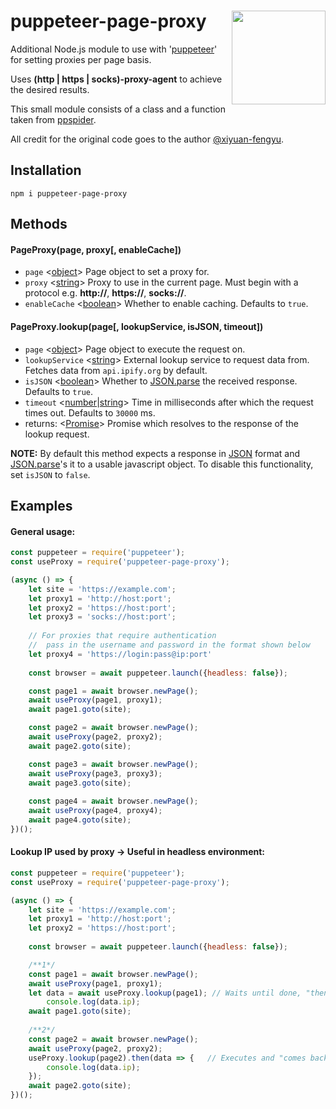# puppeteer-page-proxy <img src="https://i.ibb.co/kQrN9QJ/puppeteer-page-proxy-logo.png" align="right" width=150 height=150/>
Additional Node.js module to use with '[puppeteer](https://www.npmjs.com/package/puppeteer)' for setting proxies per page basis.

Uses **(http | https | socks)-proxy-agent** to achieve the desired results.

This small module consists of a class and a function taken from [ppspider](https://github.com/xiyuan-fengyu/ppspider).

All credit for the original code goes to the author [@xiyuan-fengyu](https://github.com/xiyuan-fengyu).

## Installation
```
npm i puppeteer-page-proxy
```

## Methods
#### PageProxy(page, proxy[, enableCache])

* `page` <[object](https://developer.mozilla.org/en-US/docs/Glossary/Object)> Page object to set a proxy for.
* `proxy` <[string](https://developer.mozilla.org/en-US/docs/Glossary/String)> Proxy to use in the current page. Must begin with a protocol e.g. **http://**, **https://**, **socks://**.
* `enableCache` <[boolean](https://developer.mozilla.org/en-US/docs/Glossary/Boolean)> Whether to enable caching. Defaults to `true`.

#### PageProxy.lookup(page[, lookupService, isJSON, timeout])

* `page` <[object](https://developer.mozilla.org/en-US/docs/Glossary/Object)> Page object to execute the request on.
* `lookupService` <[string](https://developer.mozilla.org/en-US/docs/Glossary/String)> External lookup service to request data from. Fetches data from `api.ipify.org` by default.
* `isJSON` <[boolean](https://developer.mozilla.org/en-US/docs/Glossary/Boolean)> Whether to [JSON.parse](https://developer.mozilla.org/en-US/docs/Web/JavaScript/Reference/Global_Objects/JSON/parse) the received response. Defaults to `true`.
* `timeout` <[number](https://developer.mozilla.org/en-US/docs/Glossary/Number)|[string](https://developer.mozilla.org/en-US/docs/Glossary/String)> Time in milliseconds after which the request times out. Defaults to `30000` ms.
* returns: <[Promise](https://developer.mozilla.org/en-US/docs/Web/JavaScript/Reference/Global_Objects/Promise)> Promise which resolves to the response of the lookup request.

**NOTE:** By default this method expects a response in [JSON](https://en.wikipedia.org/wiki/JSON#Example) format and [JSON.parse](https://developer.mozilla.org/en-US/docs/Web/JavaScript/Reference/Global_Objects/JSON/parse)'s it to a usable javascript object. To disable this functionality, set `isJSON` to `false`.
    
## Examples
#### General usage:
```js
const puppeteer = require('puppeteer');
const useProxy = require('puppeteer-page-proxy');

(async () => {
    let site = 'https://example.com';
    let proxy1 = 'http://host:port';
    let proxy2 = 'https://host:port';
    let proxy3 = 'socks://host:port';
    
    // For proxies that require authentication
    //  pass in the username and password in the format shown below
    let proxy4 = 'https://login:pass@ip:port'
    
    const browser = await puppeteer.launch({headless: false});

    const page1 = await browser.newPage();
    await useProxy(page1, proxy1);
    await page1.goto(site);

    const page2 = await browser.newPage();
    await useProxy(page2, proxy2);
    await page2.goto(site);

    const page3 = await browser.newPage();
    await useProxy(page3, proxy3);
    await page3.goto(site);
    
    const page4 = await browser.newPage();
    await useProxy(page4, proxy4);
    await page4.goto(site);
})();
```
#### Lookup IP used by proxy -> Useful in headless environment:
```js
const puppeteer = require('puppeteer');
const useProxy = require('puppeteer-page-proxy');

(async () => {
    let site = 'https://example.com';
    let proxy1 = 'http://host:port';
    let proxy2 = 'https://host:port';
    
    const browser = await puppeteer.launch({headless: false});

    /**1*/
    const page1 = await browser.newPage();
    await useProxy(page1, proxy1);
    let data = await useProxy.lookup(page1); // Waits until done, "then" continues
        console.log(data.ip);
    await page1.goto(site);
    
    /**2*/
    const page2 = await browser.newPage();
    await useProxy(page2, proxy2);
    useProxy.lookup(page2).then(data => {   // Executes and "comes back" once done
        console.log(data.ip);
    });
    await page2.goto(site);
})();
```
